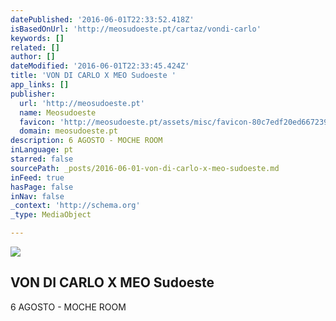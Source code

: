 ```yaml
---
datePublished: '2016-06-01T22:33:52.418Z'
isBasedOnUrl: 'http://meosudoeste.pt/cartaz/vondi-carlo'
keywords: []
related: []
author: []
dateModified: '2016-06-01T22:33:45.424Z'
title: 'VON DI CARLO X MEO Sudoeste '
app_links: []
publisher:
  url: 'http://meosudoeste.pt'
  name: Meosudoeste
  favicon: 'http://meosudoeste.pt/assets/misc/favicon-80c7edf20ed667239caa37a485b0bb4e.ico'
  domain: meosudoeste.pt
description: 6 AGOSTO - MOCHE ROOM
inLanguage: pt
starred: false
sourcePath: _posts/2016-06-01-von-di-carlo-x-meo-sudoeste.md
inFeed: true
hasPage: false
inNav: false
_context: 'http://schema.org'
_type: MediaObject

---
```

<article style=""><img src="https://meosw-prod.s3.amazonaws.com/artists/normal/574db7f16b1a9d0003000004/News_VondiCarlo.jpg?1464711152" /><h1>VON DI CARLO X MEO Sudoeste </h1><p>6 AGOSTO - MOCHE ROOM</p></article>